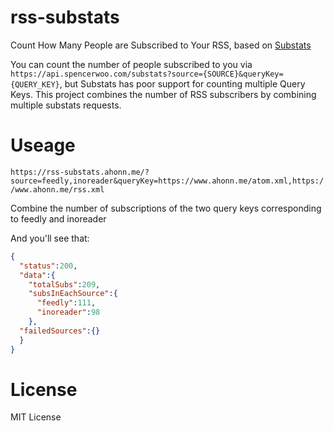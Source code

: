 # rss-substats
Count How Many People are Subscribed to Your RSS, based on [Substats](https://github.com/spencerwooo/Substats)

You can count the number of people subscribed to you via `https://api.spencerwoo.com/substats?source={SOURCE}&queryKey={QUERY_KEY}`, but Substats has poor support for counting multiple Query Keys. This project combines the number of RSS subscribers by combining multiple substats requests.

# Useage

`https://rss-substats.ahonn.me/?source=feedly,inoreader&queryKey=https://www.ahonn.me/atom.xml,https://www.ahonn.me/rss.xml`

Combine the number of subscriptions of the two query keys corresponding to feedly and inoreader

And you'll see that:

```json
{
  "status":200,
  "data":{
    "totalSubs":209,
    "subsInEachSource":{
      "feedly":111,
      "inoreader":98
    },
  "failedSources":{}
  }
}
```

# License
MIT License

